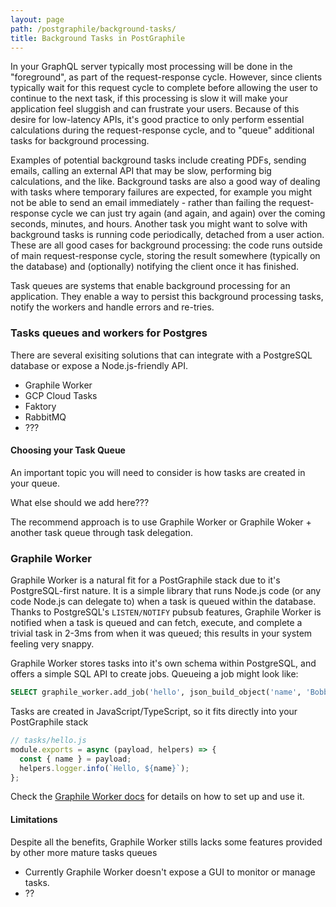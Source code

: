 ```yaml
---
layout: page
path: /postgraphile/background-tasks/
title: Background Tasks in PostGraphile 
---
```


In your GraphQL server typically most processing will be done in the "foreground", as part of the request-response cycle. However, since clients typically wait for this request cycle to complete before allowing the user to continue to the next task, if this processing is slow it will make your application feel sluggish and can frustrate your users. Because of this desire for low-latency APIs, it's good practice to only perform essential calculations during the request-response cycle, and to "queue" additional tasks for background processing. 

Examples of potential background tasks include creating PDFs, sending emails, calling an external API that may be slow, performing big calculations, and the like. Background tasks are also a good way of dealing with tasks where temporary failures are expected, for example you might not be able to send an email immediately - rather than failing the request-response cycle we can just try again (and again, and again) over the coming seconds, minutes, and hours. Another task you might want to solve with background tasks is running code periodically, detached from a user action. These are all good cases for background processing: the code runs outside of main request-response cycle, storing the result somewhere (typically on the database) and (optionally) notifying the client once it has finished.

Task queues are systems that enable background processing for an application. They enable a way to persist this background processing tasks, notify the workers and handle errors and re-tries.

### Tasks queues and workers for Postgres

There are several exisiting solutions that can integrate with a PostgreSQL database or expose a Node.js-friendly API.

- Graphile Worker
- GCP Cloud Tasks
- Faktory
- RabbitMQ
- ???

#### Choosing your Task Queue

An important topic you will need to consider is how tasks are created in your queue.

What else should we add here???

The recommend approach is to use Graphile Worker or Graphile Woker + another task queue through task delegation.

### Graphile Worker
Graphile Worker is a natural fit for a PostGraphile stack due to it's PostgreSQL-first nature. It is a simple library that runs Node.js code (or any code Node.js can delegate to) when a task is queued within the database. Thanks to PostgreSQL's `LISTEN/NOTIFY` pubsub features, Graphile Worker is notified when a task is queued and can fetch, execute, and complete a trivial task in 2-3ms from when it was queued; this results in your system feeling very snappy.

Graphile Worker stores tasks into it's own schema within PostgreSQL, and offers a simple SQL API to create jobs. Queueing a job might look like:

```sql
SELECT graphile_worker.add_job('hello', json_build_object('name', 'Bobby Tables'));
```

Tasks are created in JavaScript/TypeScript, so it fits directly into your PostGraphile stack

```js
// tasks/hello.js
module.exports = async (payload, helpers) => {
  const { name } = payload;
  helpers.logger.info(`Hello, ${name}`);
};
```

Check the [Graphile Worker docs]() for details on how to set up and use it.

#### Limitations
Despite all the benefits, Graphile Worker stills lacks some features provided by other more mature tasks queues

- Currently Graphile Worker doesn't expose a GUI to monitor or manage tasks.
- ??
